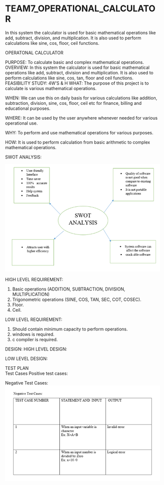 # TEAM7_OPERATIONAL_CALCULATOR
In this system the calculator is used for basic mathematical operations like add, subtract, division, and multiplication. It is also used to perform calculations like sine, cos, floor, ceil functions.

OPERATONAL CALCULATOR

PURPOSE: To calculate basic and complex mathematical operations.
OVERVIEW: In this system the calculator is used for basic mathematical operations like add, subtract, division and multiplication. It is also used to perform calculations like sine, cos, tan, floor and ceil functions.
FEASIBILITY STUDY:
4W’S & H
WHAT:
The purpose of this project is to calculate is various mathematical operations.

WHEN:
We can use this on daily basis for various calculations like addition, subtraction, division, sine, cos, floor, ceil etc for finance, billing and educational purposes.

WHERE:
It can be used by the user anywhere whenever needed for various operational use.

WHY:
To perform and use mathematical operations for various purposes.

HOW:
It is used to perform calculation from basic arithmetic to complex mathematical operations. 

SWOT ANALYSIS:

![Alt Text](https://github.com/vishalroshanJ/TEAM7_OPERATIONAL_CALCULATOR/blob/main/swot.PNG)

HIGH LEVEL REQUIREMENT:
1)	Basic operations (ADDITION, SUBTRACTION, DIVISION, MULTIPLICATION)
2)	Trigonometric operations (SINE, COS, TAN, SEC, COT, COSEC).
3)	Floor.
4)	Ceil.

LOW LEVEL REQUIREMENT:
1)	Should contain minimum capacity to perform operations.
2)	windows is required.
3)	c compiler is required.           

DESIGN:
HIGH LEVEL DESIGN:
 












LOW LEVEL DESIGN:
 
TEST PLAN  
Test Cases
Positive test cases:




Negative Test Cases:
![Alt Text](https://github.com/vishalroshanJ/TEAM7_OPERATIONAL_CALCULATOR/blob/main/negative.PNG)


